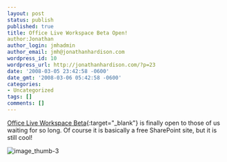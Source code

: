 ```yaml
---
layout: post
status: publish
published: true
title: Office Live Workspace Beta Open!
author:Jonathan
author_login: jmhadmin
author_email: jmh@jonathanhardison.com
wordpress_id: 10
wordpress_url: http://jonathanhardison.com/?p=23
date: '2008-03-05 23:42:58 -0600'
date_gmt: '2008-03-06 05:42:58 -0600'
categories:
- Uncategorized
tags: []
comments: []
---
```

[Office Live Workspace Beta](http://workspace.office.live.com){:target="_blank"} is finally open to those of us waiting for so long. Of course it is basically a free SharePoint site, but it is still cool!

![image_thumb-3]({{site.base}}/imagecontent/2008/09/image-thumb-3-thumb.png)
